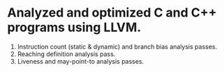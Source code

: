 # Analyzed and optimized C and C++ programs using LLVM.

1. Instruction count (static & dynamic) and branch bias analysis passes.
2. Reaching definition analysis pass.
3. Liveness and may-point-to analysis passes.
